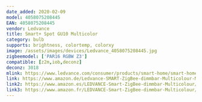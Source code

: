 ```yaml
---
date_added: 2020-02-09
model: 4058075208445
EAN: 4058075208445
vendor: Ledvance
title: Smart+ Spot GU10 Multicolor
category: bulb
supports: brightness, colortemp, colorxy
image: /assets/images/devices/Ledvance_4058075208445.jpg
zigbeemodel: ['PAR16 RGBW Z3']
compatible: [z2m,iob,deconz]
deconz: 3018
mlink: https://www.ledvance.com/consumer/products/smart-home/smart-home-products-with-zigbee-technology/smart-home-lamps/reflector-lamps-with-zigbee-technology/smart-spot-gu10-multicolour/index.jsp
link: https://www.amazon.de/Ledvance-SMART-ZigBee-dimmbar-Multicolour-Mehrfarbig/dp/B07MG4YVD8
link2: https://www.amazon.es/LEDVANCE-Smart-ZigBee-dimmbar-Multicolour/dp/B07MG4YVD8
link3: https://www.amazon.fr/LEDVANCE-Smart-ZigBee-dimmbar-Multicolour/dp/B07MG4YVD8
---
```


